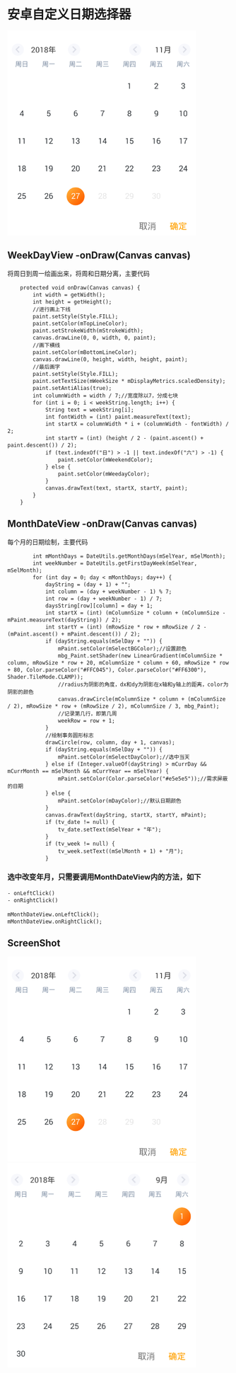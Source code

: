 # 安卓自定义日期选择器
<img src="https://raw.githubusercontent.com/MAXiuLuo/DataView/master/exhibition_img.png" width="427" height="463" alt="图片加载失败，点击项目内exhibition_img查看"/>


## WeekDayView     -onDraw(Canvas canvas)
   将周日到周一绘画出来，将周和日期分离，主要代码
```
    protected void onDraw(Canvas canvas) {
        int width = getWidth();
        int height = getHeight();
        //进行画上下线
        paint.setStyle(Style.FILL);
        paint.setColor(mTopLineColor);
        paint.setStrokeWidth(mStrokeWidth);
        canvas.drawLine(0, 0, width, 0, paint);
        //画下横线
        paint.setColor(mBottomLineColor);
        canvas.drawLine(0, height, width, height, paint);
        //最后画字
        paint.setStyle(Style.FILL);
        paint.setTextSize(mWeekSize * mDisplayMetrics.scaledDensity);
        paint.setAntiAlias(true);
        int columnWidth = width / 7;//宽度除以7，分成七块
        for (int i = 0; i < weekString.length; i++) {
            String text = weekString[i];
            int fontWidth = (int) paint.measureText(text);
            int startX = columnWidth * i + (columnWidth - fontWidth) / 2;
            int startY = (int) (height / 2 - (paint.ascent() + paint.descent()) / 2);
            if (text.indexOf("日") > -1 || text.indexOf("六") > -1) {
                paint.setColor(mWeekendColor);
            } else {
                paint.setColor(mWeedayColor);
            }
            canvas.drawText(text, startX, startY, paint);
        }
    }
```


##  MonthDateView  -onDraw(Canvas canvas)
  每个月的日期绘制，主要代码
```
        int mMonthDays = DateUtils.getMonthDays(mSelYear, mSelMonth);
        int weekNumber = DateUtils.getFirstDayWeek(mSelYear, mSelMonth);
        for (int day = 0; day < mMonthDays; day++) {
            dayString = (day + 1) + "";
            int column = (day + weekNumber - 1) % 7;
            int row = (day + weekNumber - 1) / 7;
            daysString[row][column] = day + 1;
            int startX = (int) (mColumnSize * column + (mColumnSize - mPaint.measureText(dayString)) / 2);
            int startY = (int) (mRowSize * row + mRowSize / 2 - (mPaint.ascent() + mPaint.descent()) / 2);
            if (dayString.equals(mSelDay + "")) {
                mPaint.setColor(mSelectBGColor);//设置颜色
                mbg_Paint.setShader(new LinearGradient(mColumnSize * column, mRowSize * row + 20, mColumnSize * column + 60, mRowSize * row + 80, Color.parseColor("#FFC045"), Color.parseColor("#FF6300"), Shader.TileMode.CLAMP));
                //radius为阴影的角度，dx和dy为阴影在x轴和y轴上的距离，color为阴影的颜色
                canvas.drawCircle(mColumnSize * column + (mColumnSize / 2), mRowSize * row + (mRowSize / 2), mColumnSize / 3, mbg_Paint);
                //记录第几行，即第几周
                weekRow = row + 1;
            }
            //绘制事务圆形标志
            drawCircle(row, column, day + 1, canvas);
            if (dayString.equals(mSelDay + "")) {
                mPaint.setColor(mSelectDayColor);//选中当天
            } else if (Integer.valueOf(dayString) > mCurrDay && mCurrMonth == mSelMonth && mCurrYear == mSelYear) {
                mPaint.setColor(Color.parseColor("#e5e5e5"));//需求屏蔽的日期
            } else {
                mPaint.setColor(mDayColor);//默认日期颜色
            }
            canvas.drawText(dayString, startX, startY, mPaint);
            if (tv_date != null) {
                tv_date.setText(mSelYear + "年");
            }
            if (tv_week != null) {
                tv_week.setText((mSelMonth + 1) + "月");
            }
```
### 选中改变年月，只需要调用MonthDateView内的方法，如下
```
- onLeftClick()
- onRightClick()

mMonthDateView.onLeftClick();
mMonthDateView.onRightClick();

```


## ScreenShot
<img src="https://raw.githubusercontent.com/MAXiuLuo/DataView/master/exhibition_img.png" width="427" height="463" alt="图片加载失败，点击项目内exhibition_img查看"/>
<img src="https://raw.githubusercontent.com/MAXiuLuo/DataView/master/exhibition_imgs.png" width="427" height="463" alt="图片加载失败，点击项目内exhibition_imgs查看"/>
